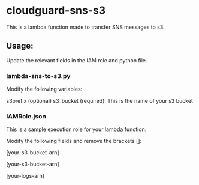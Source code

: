 # cloudguard-sns-s3

This is a lambda function made to transfer SNS messages to s3.

## Usage:

Update the relevant fields in the IAM role and python file.

### lambda-sns-to-s3.py

Modify the following variables:

s3prefix (optional)
s3_bucket (required):  This is the name of your s3 bucket

### IAMRole.json

This is a sample execution role for your lambda function.

Modify the following fields and remove the brackets []:

\[your-s3-bucket-arn\]

\[your-s3-bucket-arn\]

\[your-logs-arn\]
